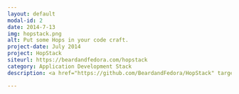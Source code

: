 ```yaml
---
layout: default
modal-id: 2
date: 2014-7-13
img: hopstack.png
alt: Put some Hops in your code craft.
project-date: July 2014
project: HopStack
siteurl: https://beardandfedora.com/hopstack
category: Application Development Stack
description: <a href="https://github.com/BeardandFedora/HopStack" target="_blank">HopStack</a> is a beautifully crafted application stack for software teams. It's great for people who already build scalable applications using AngularJS, Bootstrap, Coffeescript, and SASS and is easy enough for anyone who understands HTML5, jQuery, and CSS. 

---
```

